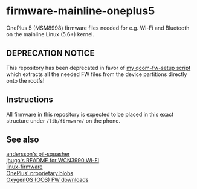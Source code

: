 # firmware-mainline-oneplus5
OnePlus 5 (MSM8998) firmware files needed for e.g. Wi-Fi and Bluetooth on the mainline Linux (5.6+) kernel.

## DEPRECATION NOTICE
This repository has been deprecated in favor of [my qcom-fw-setup script](https://github.com/JamiKettunen/qcom-fw-setup) which extracts all the needed FW files from the device partitions directly onto the rootfs!

## Instructions
All firmware in this repository is expected to be placed in this exact structure under `/lib/firmware/` on the phone.

## See also
[andersson's pil-squasher](https://github.com/andersson/pil-squasher)<br>
[jhugo's README for WCN3990 Wi-Fi](https://github.com/jhugo/linux/blob/5.5rc2_wifi/README)<br>
[linux-firmware](https://git.kernel.org/pub/scm/linux/kernel/git/firmware/linux-firmware.git)<br>
[OnePlus' proprietary blobs](https://github.com/TheMuppets/proprietary_vendor_oneplus)<br>
[OxygenOS (OOS) FW downloads](https://www.oneplus.com/support/softwareupgrade)

